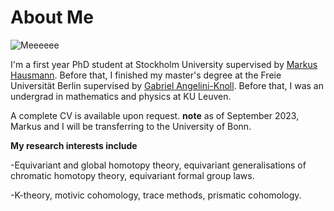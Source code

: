 # About Me

![Meeeeee](DSC_6287.JPG)

I'm a first year PhD student at Stockholm University supervised by [Markus Hausmann](https://staff.math.su.se/markus.hausmann/).
Before that, I finished my master's degree at the Freie Universität Berlin supervised by [Gabriel Angelini-Knoll](https://www.gangeliniknoll.com/).
Before that, I was an undergrad in mathematics and physics at KU Leuven.

A complete CV is available upon request.
**note** as of September 2023, Markus and I will be transferring to the University of Bonn.

**My research interests include**

-Equivariant and global homotopy theory, equivariant generalisations of chromatic homotopy theory, equivariant formal group laws.

-K-theory, motivic cohomology, trace methods, prismatic cohomology.
